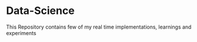 # Data-Science
This Repository contains few of my real time implementations, learnings and experiments  
